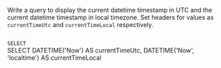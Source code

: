 Write a query to display the current datetime timestamp in UTC and the current datetime timestamp in local timezone.
Set headers for values as `currentTimeUtc` and `currentTimeLocal` respectively.



<Editor lang="sql" dbName="students1.db" type="exercise">
<code>
SELECT
</code>

<solution>
SELECT DATETIME('Now') AS currentTimeUtc,
       DATETIME('Now', 'localtime') AS currentTimeLocal
</solution>
</Editor>